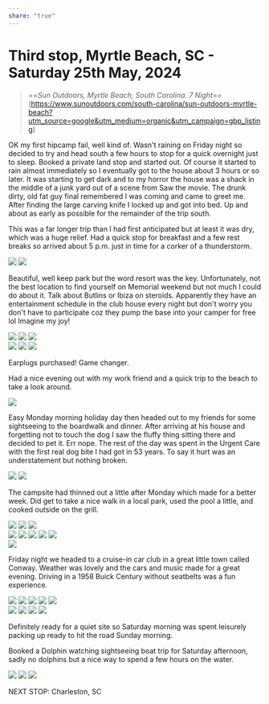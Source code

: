 ```yaml
---
share: "true"
---
```

<!--
published: 2024-06-04
image: https://library.wamphlett.net/photos/vamphlett/blog/4/L/IMG_4660.jpg
title: Third stop, Saturday 25th May, 2024
slug: May25
next: Charleston, SC
-->
# Third stop, Myrtle Beach, SC - Saturday 25th May, 2024


> ==*Sun Outdoors, Myrtle Beach, South Carolina. 
> 7 Night*== (https://www.sunoutdoors.com/south-carolina/sun-outdoors-myrtle-beach?utm_source=google&utm_medium=organic&utm_campaign=gbp_listing)


OK my first hipcamp fail, well kind of. Wasn't raining on Friday night so decided to try and head south a few hours to stop for a quick overnight just to sleep. Booked a private land stop and started out. Of course it started to rain almost immediately so I eventually got to the house about 3 hours or so later. It was starting to get dark and to my horror the house was a shack in the middle of a junk yard out of a scene from Saw the movie. The drunk dirty, old fat guy final remembered I was coming and came to greet me.  After finding the large carving knife I locked up and got into bed. Up and about as early as possible for the remainder of the trip south.

This was a far longer trip than I had first anticipated but at least it was dry, which was a huge relief. Had a quick stop for breakfast and a few rest breaks so arrived about 5 p.m. just in time for a corker of a thunderstorm.

<div class="images really small">
<img src="https://library.wamphlett.net/photos/vamphlett/blog/4/L/IMG_4644.jpg" />
<img src="https://library.wamphlett.net/photos/vamphlett/blog/4/L/IMG_4646.jpg" />
</div>

Beautiful, well keep park but the word resort was the key. Unfortunately, not the best location to find yourself on Memorial weekend but not much I could do about it.  Talk about Butlins or Ibiza on steroids. Apparently they have an entertainment schedule in the club house every night but don't worry you don't have to participate coz they pump the base into your camper for free lol Imagine my joy!

<div class="images really small">
<img src="https://library.wamphlett.net/photos/vamphlett/blog/4/L/IMG_4674.jpg" />
<img src="https://library.wamphlett.net/photos/vamphlett/blog/4/L/IMG_4675.jpg" />
<img src="https://library.wamphlett.net/photos/vamphlett/blog/4/L/IMG_4676.jpg" />
</div>

<div class="images really small">
<img src="https://library.wamphlett.net/photos/vamphlett/blog/4/P/C3.jpg" />
<img src="https://library.wamphlett.net/photos/vamphlett/blog/4/P/IMG_4678.jpg" />
<img src="https://library.wamphlett.net/photos/vamphlett/blog/4/P/IMG_4666.jpg" />
</div>

Earplugs purchased! Game changer.

Had a nice evening out with my work friend and a quick trip to the beach to take a look around.

<div class="images small">
<img src="https://library.wamphlett.net/photos/vamphlett/blog/4/L/IMG_4648.jpg" />
</div>

Easy Monday morning holiday day then headed out to my friends for some sightseeing to the boardwalk and dinner. After arriving at his house and forgetting not to touch the dog I saw the fluffy thing sitting there and decided to pet it. Err nope. The rest of the day was spent in the Urgent Care with the first real dog bite I had got in 53 years. To say it hurt was an understatement but nothing broken.

<div class="images really small">
<img src="https://library.wamphlett.net/photos/vamphlett/blog/4/P/IMG_4679.jpg" />
<img src="https://library.wamphlett.net/photos/vamphlett/blog/4/P/IMG_4683.jpg" />
</div>

The campsite had thinned out a little after Monday which made for a better week. Did get to take a nice walk in a local park, used the pool a little, and cooked outside on the grill.

<div class="images really small">
<img src="https://library.wamphlett.net/photos/vamphlett/blog/4/P/IMG_4655.jpg" />
<img src="https://library.wamphlett.net/photos/vamphlett/blog/4/P/IMG_4656.jpg" />
<img src="https://library.wamphlett.net/photos/vamphlett/blog/4/P/IMG_4659.jpg" />
</div>
<div class="images really small">
<img src="https://library.wamphlett.net/photos/vamphlett/blog/4/L/IMG_4657.jpg" />
<img src="https://library.wamphlett.net/photos/vamphlett/blog/4/L/IMG_4658.jpg" />
<img src="https://library.wamphlett.net/photos/vamphlett/blog/4/L/IMG_4660.jpg" />
<img src="https://library.wamphlett.net/photos/vamphlett/blog/4/L/IMG_4662.jpg" />
<img src="https://library.wamphlett.net/photos/vamphlett/blog/4/L/IMG_4664.jpg" />
</div>

<div class="images really small">
<img src="https://library.wamphlett.net/photos/vamphlett/blog/4/L/IMG_4686.jpg" />
</div>

Friday night we headed to a cruise-in car club in a great little town called Conway. Weather was lovely and the cars and music made for a great evening. Driving in a 1958 Buick Century without seatbelts was a fun experience.

<div class="images really small">
<img src="https://library.wamphlett.net/photos/vamphlett/blog/4/L/IMG_4698.jpg" />
<img src="https://library.wamphlett.net/photos/vamphlett/blog/4/L/IMG_4699.jpg" />
<img src="https://library.wamphlett.net/photos/vamphlett/blog/4/L/IMG_4705.jpg" />
<img src="https://library.wamphlett.net/photos/vamphlett/blog/4/L/IMG_4706.jpg" />
<img src="https://library.wamphlett.net/photos/vamphlett/blog/4/L/IMG_4709.jpg" />
</div>
<div class="images really small">
<img src="https://library.wamphlett.net/photos/vamphlett/blog/4/P/IMG_4704.jpg" />
<img src="https://library.wamphlett.net/photos/vamphlett/blog/4/P/IMG_4700.jpg" />
<img src="https://library.wamphlett.net/photos/vamphlett/blog/4/P/IMG_4716.jpg" />
<img src="https://library.wamphlett.net/photos/vamphlett/blog/4/P/IMG_4718.jpg" />
</div>

Definitely ready for a quiet site so Saturday morning was spent leisurely packing up ready to hit the road Sunday morning.

Booked a Dolphin watching sightseeing boat trip for Saturday afternoon, sadly no dolphins but a nice way to spend a few hours on the water. 

<div class="images really small">
<img src="https://library.wamphlett.net/photos/vamphlett/blog/4/L/IMG_4724.jpg" />
<img src="https://library.wamphlett.net/photos/vamphlett/blog/4/L/IMG_4727.jpg" />
<img src="https://library.wamphlett.net/photos/vamphlett/blog/4/L/IMG_4729.jpg" />
</div>

NEXT STOP: Charleston, SC